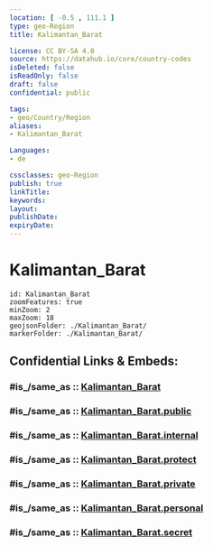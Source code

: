 ```yaml
---
location: [ -0.5 , 111.1 ] 
type: geo-Region
title: Kalimantan_Barat

license: CC BY-SA 4.0
source: https://datahub.io/core/country-codes
isDeleted: false
isReadOnly: false
draft: false
confidential: public

tags:
- geo/Country/Region
aliases:
- Kalimantan_Barat

Languages:
- de

cssclasses: geo-Region
publish: true
linkTitle: 
keywords: 
layout: 
publishDate: 
expiryDate: 
---
```


# Kalimantan_Barat

```leaflet
id: Kalimantan_Barat
zoomFeatures: true 
minZoom: 2 
maxZoom: 18
geojsonFolder: ./Kalimantan_Barat/
markerFolder: ./Kalimantan_Barat/
```


## Confidential Links & Embeds: 

### #is_/same_as :: [Kalimantan_Barat](/_Standards/Earth/Continent/Asia/Asia~South~East/Malay_Archipelago/Indonesia/provinces~Indonesia/Kalimantan_Barat.md) 

### #is_/same_as :: [Kalimantan_Barat.public](/_public/Earth/Continent/Asia/Asia~South~East/Malay_Archipelago/Indonesia/provinces~Indonesia/Kalimantan_Barat.public.md) 

### #is_/same_as :: [Kalimantan_Barat.internal](/_internal/Earth/Continent/Asia/Asia~South~East/Malay_Archipelago/Indonesia/provinces~Indonesia/Kalimantan_Barat.internal.md) 

### #is_/same_as :: [Kalimantan_Barat.protect](/_protect/Earth/Continent/Asia/Asia~South~East/Malay_Archipelago/Indonesia/provinces~Indonesia/Kalimantan_Barat.protect.md) 

### #is_/same_as :: [Kalimantan_Barat.private](/_private/Earth/Continent/Asia/Asia~South~East/Malay_Archipelago/Indonesia/provinces~Indonesia/Kalimantan_Barat.private.md) 

### #is_/same_as :: [Kalimantan_Barat.personal](/_personal/Earth/Continent/Asia/Asia~South~East/Malay_Archipelago/Indonesia/provinces~Indonesia/Kalimantan_Barat.personal.md) 

### #is_/same_as :: [Kalimantan_Barat.secret](/_secret/Earth/Continent/Asia/Asia~South~East/Malay_Archipelago/Indonesia/provinces~Indonesia/Kalimantan_Barat.secret.md)

